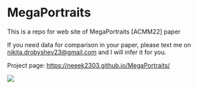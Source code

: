 # MegaPortraits

This is a repo for web site of MegaPortraits [ACMM22] paper

If you need data for comparison in your paper, please text me on nikita.drobyshev23@gmail.com and I will infer it for you.

Project page: https://neeek2303.github.io/MegaPortraits/

![](paintings.png)

